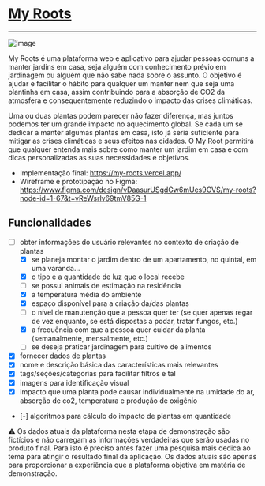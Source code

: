 # [My Roots](https://my-roots.vercel.app/)
---
![image](https://github.com/user-attachments/assets/d5559fbe-0831-4ccf-a6aa-c7c0e44ee80b)


My Roots é uma plataforma web e aplicativo para ajudar pessoas comuns a manter jardins em casa, seja alguém com conhecimento prévio em jardinagem ou alguém que não sabe nada sobre o assunto. O objetivo é ajudar e facilitar o hábito para qualquer um manter nem que seja uma plantinha em casa, assim contribuindo para a absorção de CO2 da atmosfera e consequentemente reduzindo o impacto das crises climáticas.

Uma ou duas plantas podem parecer não fazer diferença, mas juntos podemos ter um grande impacto no aquecimento global. Se cada um se dedicar a manter algumas plantas em casa, isto já seria suficiente para mitigar as crises climáticas e seus efeitos nas cidades. O My Root permitirá que qualquer entenda mais sobre como manter um jardim em casa e com dicas personalizadas as suas necessidades e objetivos.

- Implementação final: https://my-roots.vercel.app/
- Wireframe e prototipação no Figma: https://www.figma.com/design/vDaasurUSgdGw6mUes9OVS/my-roots?node-id=1-67&t=vReWsrlv69tmV85G-1

## Funcionalidades
- [ ] obter informações do usuário relevantes no contexto de criação de plantas
   - [x] se planeja montar o jardim dentro de um apartamento, no quintal, em uma varanda...
   - [x] o tipo e a quantidade de luz que o local recebe
   - [ ] se possui animais de estimação na residência
   - [x] a temperatura média do ambiente
   - [x] espaço disponível para a criação da/das plantas
   - [ ] o nível de manutenção que a pessoa quer ter (se quer apenas regar de vez enquanto, se está dispostas a podar, tratar fungos, etc.)
   - [x] a frequência com que a pessoa quer cuidar da planta (semanalmente, mensalmente, etc.)
   - [ ] se deseja praticar jardinagem para cultivo de alimentos
- [x] fornecer dados de plantas
 - [x] nome e descrição básica das características mais relevantes
 - [x] tags/seções/categorias para facilitar filtros e tal
 - [x] imagens para identificação visual
 - [x] impacto que uma planta pode causar individualmente na umidade do ar, absorção de co2, temperatura e produção de oxigênio
- [-] algoritmos para cálculo do impacto de plantas em quantidade

:warning: Os dados atuais da plataforma nesta etapa de demonstração são fictícios e não carregam as informações verdadeiras que serão usadas no produto final. Para isto é preciso antes fazer uma pesquisa mais dedica ao tema para atingir o resultado final da aplicação. Os dados atuais são apenas para proporcionar a experiência que a plataforma objetiva em matéria de demonstração.
